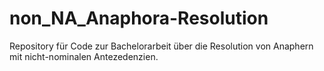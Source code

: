 # non_NA_Anaphora-Resolution
Repository für Code zur Bachelorarbeit über die Resolution von Anaphern mit nicht-nominalen Antezedenzien.
